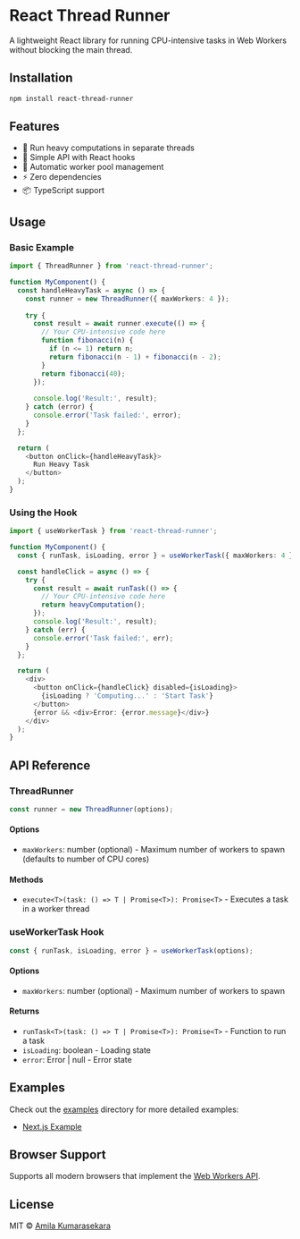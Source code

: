 # React Thread Runner

A lightweight React library for running CPU-intensive tasks in Web Workers without blocking the main thread.

## Installation

```bash
npm install react-thread-runner
```

## Features

- 🚀 Run heavy computations in separate threads
- 🎯 Simple API with React hooks
- 🔄 Automatic worker pool management
- ⚡ Zero dependencies
- 📦 TypeScript support

## Usage

### Basic Example

```typescript
import { ThreadRunner } from 'react-thread-runner';

function MyComponent() {
  const handleHeavyTask = async () => {
    const runner = new ThreadRunner({ maxWorkers: 4 });
    
    try {
      const result = await runner.execute(() => {
        // Your CPU-intensive code here
        function fibonacci(n) {
          if (n <= 1) return n;
          return fibonacci(n - 1) + fibonacci(n - 2);
        }
        return fibonacci(40);
      });
      
      console.log('Result:', result);
    } catch (error) {
      console.error('Task failed:', error);
    }
  };

  return (
    <button onClick={handleHeavyTask}>
      Run Heavy Task
    </button>
  );
}
```

### Using the Hook

```typescript
import { useWorkerTask } from 'react-thread-runner';

function MyComponent() {
  const { runTask, isLoading, error } = useWorkerTask({ maxWorkers: 4 });

  const handleClick = async () => {
    try {
      const result = await runTask(() => {
        // Your CPU-intensive code here
        return heavyComputation();
      });
      console.log('Result:', result);
    } catch (err) {
      console.error('Task failed:', err);
    }
  };

  return (
    <div>
      <button onClick={handleClick} disabled={isLoading}>
        {isLoading ? 'Computing...' : 'Start Task'}
      </button>
      {error && <div>Error: {error.message}</div>}
    </div>
  );
}
```

## API Reference

### ThreadRunner

```typescript
const runner = new ThreadRunner(options);
```

#### Options

- `maxWorkers`: number (optional) - Maximum number of workers to spawn (defaults to number of CPU cores)

#### Methods

- `execute<T>(task: () => T | Promise<T>): Promise<T>` - Executes a task in a worker thread

### useWorkerTask Hook

```typescript
const { runTask, isLoading, error } = useWorkerTask(options);
```

#### Options

- `maxWorkers`: number (optional) - Maximum number of workers to spawn

#### Returns

- `runTask<T>(task: () => T | Promise<T>): Promise<T>` - Function to run a task
- `isLoading`: boolean - Loading state
- `error`: Error | null - Error state

## Examples

Check out the [examples](./examples) directory for more detailed examples:

- [Next.js Example](./examples/nextjs)

## Browser Support

Supports all modern browsers that implement the [Web Workers API](https://caniuse.com/webworkers).

## License

MIT © [Amila Kumarasekara](https://github.com/amila-t-kumarasekara)